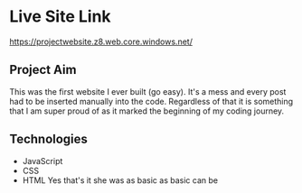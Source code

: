 # Live Site Link
https://projectwebsite.z8.web.core.windows.net/

## Project Aim

This was the first website I ever built (go easy). It's a mess and every post had to be inserted manually into the code. Regardless of that it is something that I am super proud of as it marked the beginning of my coding journey. 

## Technologies

  * JavaScript
  * CSS
  * HTML
Yes that's it she was as basic as basic can be
